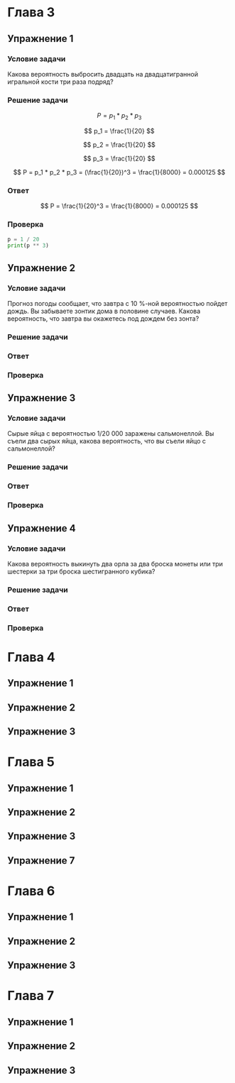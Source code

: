 # Глава 3

## Упражнение 1

### Условие задачи

Какова вероятность выбросить двадцать на двадцатигранной игральной
кости три раза подряд?

### Решение задачи

$$
P = p_1 * p_2 * p_3
$$

$$
p_1 = \frac{1}{20}
$$

$$
p_2 = \frac{1}{20}
$$

$$
p_3 = \frac{1}{20}
$$

$$
P = p_1 * p_2 * p_3 = (\frac{1}{20})^3 = \frac{1}{8000} = 0.000125
$$

### Ответ

$$
P = \frac{1}{20}^3 = \frac{1}{8000} = 0.000125
$$

### Проверка

```python
p = 1 / 20
print(p ** 3)
```

## Упражнение 2

### Условие задачи

Прогноз погоды сообщает, что завтра с 10 %-ной вероятностью пойдет
дождь. Вы забываете зонтик дома в половине случаев. Какова вероятность,
что завтра вы окажетесь под дождем без зонта?

### Решение задачи


### Ответ


### Проверка



## Упражнение 3

### Условие задачи

Сырые яйца с вероятностью 1/20 000 заражены сальмонеллой. Вы съели
два сырых яйца, какова вероятность, что вы съели яйцо с сальмонеллой?

### Решение задачи


### Ответ


### Проверка



## Упражнение 4

### Условие задачи

Какова вероятность выкинуть два орла за два броска монеты или три
шестерки за три броска шестигранного кубика?

### Решение задачи


### Ответ


### Проверка



# Глава 4

## Упражнение 1


## Упражнение 2


## Упражнение 3


# Глава 5

## Упражнение 1


## Упражнение 2


## Упражнение 3



## Упражнение 7

# Глава 6

## Упражнение 1


## Упражнение 2


## Упражнение 3


# Глава 7

## Упражнение 1


## Упражнение 2


## Упражнение 3

